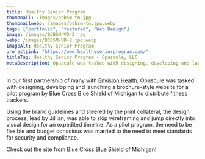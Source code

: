 ```yaml
---
title: Healthy Senior Program
thumbnail: /images/bcbsm-tn.jpg
thumbnailwebp: /images/bcbsm-tn.jpg.webp
tags: ["portfolio", "featured", "Web Design"]
image: /images/BCBSM-VD-2.jpg
webp: /images/BCBSM-VD-2.jpg.webp
imageAlt: Healthy Senior Program
projectLink: "https://www.healthyseniorprogram.com/"
titleTag: Healthy Senior Program - Opuscule, LLC
metaDescription: Opuscule was tasked with designing, developing and launching a brochure-style website for a pilot program by Blue Cross Blue Shield of Michigan to distribute fitness trackers.
---
```


In our first partnership of many with [Envision Health](https://www.envisionmarketingpr.com/), Opuscule was tasked with designing, developing and launching a brochure-style website for a pilot program by Blue Cross Blue Shield of Michigan to distribute fitness trackers.

Using the brand guidelines and steered by the print collateral, the design process, lead by Jillian, was able to skip wireframing and jump directly into visual design for an expedited timeline. As a pilot program, the need to be flexible and budget conscious was married to the need to meet standards for security and compliance.

Check out the site from Blue Cross Blue Shield of Michigan!